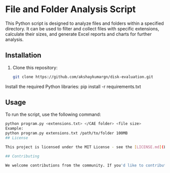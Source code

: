 # File and Folder Analysis Script

This Python script is designed to analyze files and folders within a specified directory. It can be used to filter and collect files with specific extensions, calculate their sizes, and generate Excel reports and charts for further analysis.
## Installation

1. Clone this repository:

   ```bash
   git clone https://github.com/akshaykumargn/disk-evaluation.git
Install the required Python libraries:
pip install -r requirements.txt
## Usage

To run the script, use the following command:

```bash
python program.py <extensions.txt> </CAE folder> <file size>
Example:
python program.py extensions.txt /path/to/folder 100MB
## License

This project is licensed under the MIT License - see the [LICENSE.md](LICENSE.md) file for details.

## Contributing

We welcome contributions from the community. If you'd like to contribute to this project, please follow our [Contribution Guidelines](CONTRIBUTING.md).
